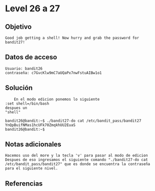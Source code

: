 # Level 26 a 27

## Objetivo
	Good job getting a shell! Now hurry and grab the password for bandit27!
## Datos de acceso
	Usuario: bandit26
	contraseña: c7GvcKlw9mC7aUQaPx7nwFstuAIBw1o1
## Solución
``` Shell 
	En el modo edicion ponemos lo siguiente
:set shell=/bin/bash
despues un 
"shell"

bandit26@bandit:~$ ./bandit27-do cat /etc/bandit_pass/bandit27
YnQpBuifNMas1hcUFk70ZmqkhUU2EuaS
bandit26@bandit:~$
```
## Notas adicionales
	Hacemos uso del more y la tecla 'v' para pasar al modo de edicion
	Despues de eso ingresamos el siguiente comando "./bandit27-do cat /etc/bandit_pass/bandit27" que es donde se encuentra la contraseña para el siguiente nivel.
## Referencias 